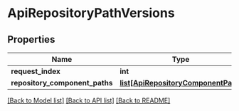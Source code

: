 # ApiRepositoryPathVersions

## Properties
Name | Type | Description | Notes
------------ | ------------- | ------------- | -------------
**request_index** | **int** |  | [optional] 
**repository_component_paths** | [**list[ApiRepositoryComponentPath]**](ApiRepositoryComponentPath.md) |  | [optional] 

[[Back to Model list]](../README.md#documentation-for-models) [[Back to API list]](../README.md#documentation-for-api-endpoints) [[Back to README]](../README.md)


